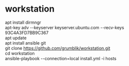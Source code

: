 # workstation
apt install dirmngr <br>
apt-key adv --keyserver keyserver.ubuntu.com --recv-keys 93C4A3FD7BB9C367 <br>
apt update <br>
apt install ansible git <br>
git clone https://github.com/grumblik/workstation.git<br>
cd workstation <br>
ansible-playbook --connection=local install.yml -i hosts <br>
